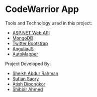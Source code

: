 # CodeWarrior App

Tools and Technology used in this project:

* [ASP.NET Web API](http://www.asp.net/web-api)
* [MongoDB](http://www.mongodb.org/)
* [Twitter Bootstrap](http://getbootstrap.com/)
* [AngularJS](http://angularjs.org/)
* [AutoMapper](http://automapper.org/)

Project Developed By:

* [Sheikh Abdur Rahman](https://github.com/skarahman)
* [Sufian Saory](https://github.com/thesufian)
* [Atish Dipongkor](https://github.com/dipongkor)
* [Shibbir Ahmed](https://github.com/shibbir)